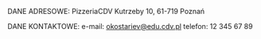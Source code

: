 DANE ADRESOWE:
PizzeriaCDV 
Kutrzeby 10, 61-719 Poznań 

DANE KONTAKTOWE:
e-mail: okostariev@edu.cdv.pl
telefon: 12 345 67 89
